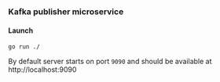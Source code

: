 ### Kafka publisher microservice

#### Launch

```shell script
go run ./
```

By default server starts on port `9090` and should be available at http://localhost:9090
